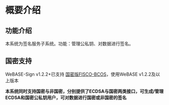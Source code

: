 # 概要介绍

## 功能介绍
本系统为签名服务子系统。功能：管理公私钥、对数据进行签名。

## 国密支持

WeBASE-Sign v1.2.2+已支持 [国密版FISCO-BCOS](https://fisco-bcos-documentation.readthedocs.io/zh_CN/latest/docs/manual/guomi_crypto.html)，使用WeBASE v1.2.2及以上版本

**本系统同时支持国密与非国密，分别提供了ECDSA与国密两类接口，可生成/管理ECDSA和国密公私钥用户，可对数据进行国密或非国密的签名**

